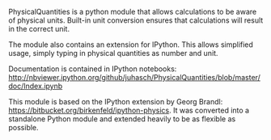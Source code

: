 PhysicalQuantities is a python module that allows calculations to be aware of physical units. 
Built-in unit conversion ensures that calculations will result in the correct unit.

The module also contains an extension for IPython. This allows simplified usage, simply typing in physical quantities as number and unit.

Documentation is contained in IPython notebooks:
http://nbviewer.ipython.org/github/juhasch/PhysicalQuantities/blob/master/doc/Index.ipynb

This module is based on the IPython extension by Georg Brandl: https://bitbucket.org/birkenfeld/ipython-physics.
It was converted into a standalone Python module and extended heavily to be as flexible as possible.

